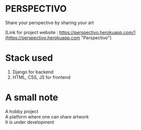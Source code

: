 # PERSPECTIVO
Share your perspective by sharing your art

[Link for project website : https://perspectivo.herokuapp.com/](https://perspectivo.herokuapp.com "Perspectivo")

# Stack used
1. Django for backend
2. HTML, CSS, JS for frontend

# A small note
A hobby project<br/>
A platform where one can share artwork<br/>
It is under development